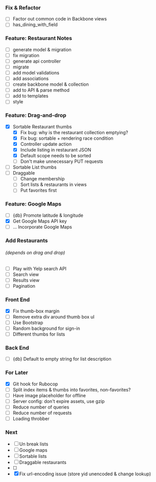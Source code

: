### Fix & Refactor
- [ ] Factor out common code in Backbone views
- [ ] has_dining_with_field

### Feature: Restaurant Notes
- [ ] generate model & migration
- [ ] fix migration
- [ ] generate api controller
- [ ] migrate
- [ ] add model validations
- [ ] add associations
- [ ] create backbone model & collection
- [ ] add to API & parse method
- [ ] add to templates
- [ ] style

### Feature: Drag-and-drop
- [x] Sortable Restaurant thumbs
  - [x] Fix bug: why is the restaurant collection emptying?
  - [x] Fix bug: sortable + rendering race condition
  - [x] Controller update action
  - [x] Include listing in restaurant JSON
  - [x] Default scope needs to be sorted
  - [ ] Don't make unnecessary PUT requests
- [ ] Sortable List thumbs
- [ ] Draggable
  - [ ] Change membership
  - [ ] Sort lists & restaurants in views
  - [ ] Put favorites first

### Feature: Google Maps
- [ ] {db} Promote latitude & longitude
- [x] Get Google Maps API key
- [ ] ... Incorporate Google Maps

### Add Restaurants
###### (depends on drag and drop)
- [ ] Play with Yelp search API
- [ ] Search view
- [ ] Results view
- [ ] Pagination

### Front End
- [x] Fix thumb-box margin
- [ ] Remove extra div around thumb box ul
- [ ] Use Bootstrap
- [ ] Random background for sign-in
- [ ] Different thumbs for lists

### Back End
- [ ] {db} Default to empty string for list description

### For Later
- [x] Git hook for Rubocop
- [ ] Split index items & thumbs into favorites, non-favorites?
- [ ] Have image placeholder for offline
- [ ] Server config: don't expire assets, use gzip
- [ ] Reduce number of queries
- [ ] Reduce number of requests
- [ ] Loading throbber

### Next
- [ ] Un break lists
- [ ] Google maps
- [ ] Sortable lists
- [ ] Draggable restaurants
- [ ]
- [x] Fix url-encoding issue (store yid unencoded & change lookup)
